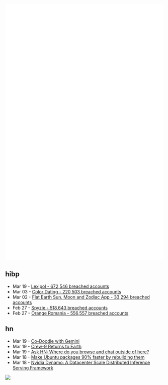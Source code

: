 ![Metrics](https://raw.githubusercontent.com/phixion/phixion/master/metrics.svg)

## hibp

<!--
for https://github.com/phixion/phixion/blob/main/.github/workflows/feeds.yml
-->
<!--START_SECTION:haveibeenpwnd-->
- Mar 19 - [Lexipol - 672,546 breached accounts](https://haveibeenpwned.com/PwnedWebsites#Lexipol)
- Mar 03 - [Color Dating - 220,503 breached accounts](https://haveibeenpwned.com/PwnedWebsites#ColorDating)
- Mar 02 - [Flat Earth Sun, Moon and Zodiac App - 33,294 breached accounts](https://haveibeenpwned.com/PwnedWebsites#FlatEarthDave)
- Feb 27 - [Spyzie - 518,643 breached accounts](https://haveibeenpwned.com/PwnedWebsites#Spyzie)
- Feb 27 - [Orange Romania - 556,557 breached accounts](https://haveibeenpwned.com/PwnedWebsites#OrangeRomania)
<!--END_SECTION:haveibeenpwnd-->

## hn

<!--
for https://github.com/phixion/phixion/blob/main/.github/workflows/feeds.yml
-->
<!--START_SECTION:hn-->
- Mar 19 - [Co-Doodle with Gemini](https://huggingface.co/spaces/Trudy/gemini-codrawing)
- Mar 19 - [Crew-9 Returns to Earth](https://www.spacex.com/launches/mission/?missionId=crew-9-return)
- Mar 19 - [Ask HN: Where do you browse and chat outside of here?](https://news.ycombinator.com/item?id=43408194)
- Mar 18 - [Make Ubuntu packages 90% faster by rebuilding them](https://gist.github.com/jwbee/7e8b27e298de8bbbf8abfa4c232db097)
- Mar 18 - [Nvidia Dynamo: A Datacenter Scale Distributed Inference Serving Framework](https://github.com/ai-dynamo/dynamo)
<!--END_SECTION:hn-->

<!--
for https://yhype.me
-->
![](https://hit.yhype.me/github/profile?user_id=13013670)
